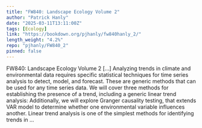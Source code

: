 ```yaml
---
title: "FW840: Landscape Ecology Volume 2"
author: "Patrick Hanly"
date: "2025-03-11T13:11:00Z"
tags: [Ecology]
link: "https://bookdown.org/pjhanly/fw840hanly_2/"
length_weight: "4.2%"
repo: "pjhanly/FW840_2"
pinned: false
---
```


FW840: Landscape Ecology Volume 2 [...] Analyzing trends in climate and environmental data requires specific statistical techniques for time series analysis to detect, model, and forecast. These are generic methods that can be used for any time series data. We will cover three methods for establishing the presence of a trend, including a generic linear trend analysis: Additionally, we will explore Granger causality testing, that extends VAR model to determine whether one environmental variable influences another. Linear trend analysis is one of the simplest methods for identifying trends in ...
